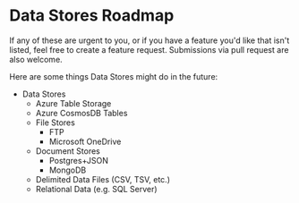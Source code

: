 # Data Stores Roadmap

If any of these are urgent to you, or if you have a feature you'd like that isn't listed, feel free to create a feature request. Submissions via pull request are also welcome.

Here are some things Data Stores might do in the future:

- Data Stores
  - Azure Table Storage
  - Azure CosmosDB Tables
  - File Stores
    - FTP
    - Microsoft OneDrive
  - Document Stores
    - Postgres+JSON
    - MongoDB
  - Delimited Data Files (CSV, TSV, etc.)
  - Relational Data (e.g. SQL Server)
